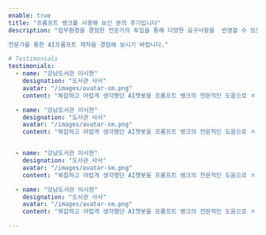 ```yaml
---
enable: true
title: "프롬프트 뱅크를 사용해 보신 분의 후기입니다"
description: "업무환경을 경험한 전문가의 투입을 통해 다양한 요구사항을  반영할 수 있도록 하며, 간단한 프롬프트이 아닌 프로그램 수준의 프롬프트 생성모듈을 제공하여 현재의 상황에 맞는 AI환경을 손쉽게 제공합니다.

전문가를 통한 AI프롬프트 제작을 경험해 보시기 바랍니다."

# Testimonials
testimonials:
  - name: "강남도서관 이시현"
    designation: "도서관 사서"
    avatar: "/images/avatar-sm.png"
    content: "복잡하고 어렵게 생각했던 AI챗봇을 프롬프트 뱅크의 전문적인 도움으로 ㅈ 도서관에 쉽게 적용했으며, 사용자들의 만족도가 높아서 앞으로도 계속 추가적인 서비스를 기획해서 확대적용할 예정입니다"

  - name: "강남도서관 이시현"
    designation: "도서관 사서"
    avatar: "/images/avatar-sm.png"
    content: "복잡하고 어렵게 생각했던 AI챗봇을 프롬프트 뱅크의 전문적인 도움으로 ㅈ 도서관에 쉽게 적용했으며, 사용자들의 만족도가 높아서 앞으로도 계속 추가적인 서비스를 기획해서 확대적용할 예정입니다"


  - name: "강남도서관 이시현"
    designation: "도서관 사서"
    avatar: "/images/avatar-sm.png"
    content: "복잡하고 어렵게 생각했던 AI챗봇을 프롬프트 뱅크의 전문적인 도움으로 ㅈ 도서관에 쉽게 적용했으며, 사용자들의 만족도가 높아서 앞으로도 계속 추가적인 서비스를 기획해서 확대적용할 예정입니다"

  - name: "강남도서관 이시현"
    designation: "도서관 사서"
    avatar: "/images/avatar-sm.png"
    content: "복잡하고 어렵게 생각했던 AI챗봇을 프롬프트 뱅크의 전문적인 도움으로 ㅈ 도서관에 쉽게 적용했으며, 사용자들의 만족도가 높아서 앞으로도 계속 추가적인 서비스를 기획해서 확대적용할 예정입니다"

---
```

